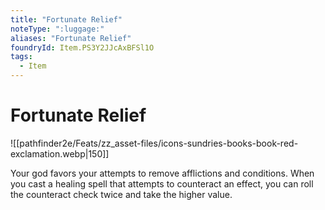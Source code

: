 ```yaml
---
title: "Fortunate Relief"
noteType: ":luggage:"
aliases: "Fortunate Relief"
foundryId: Item.PS3Y2JJcAxBFSl1O
tags:
  - Item
---
```


# Fortunate Relief
![[pathfinder2e/Feats/zz_asset-files/icons-sundries-books-book-red-exclamation.webp|150]]

Your god favors your attempts to remove afflictions and conditions. When you cast a healing spell that attempts to counteract an effect, you can roll the counteract check twice and take the higher value.
